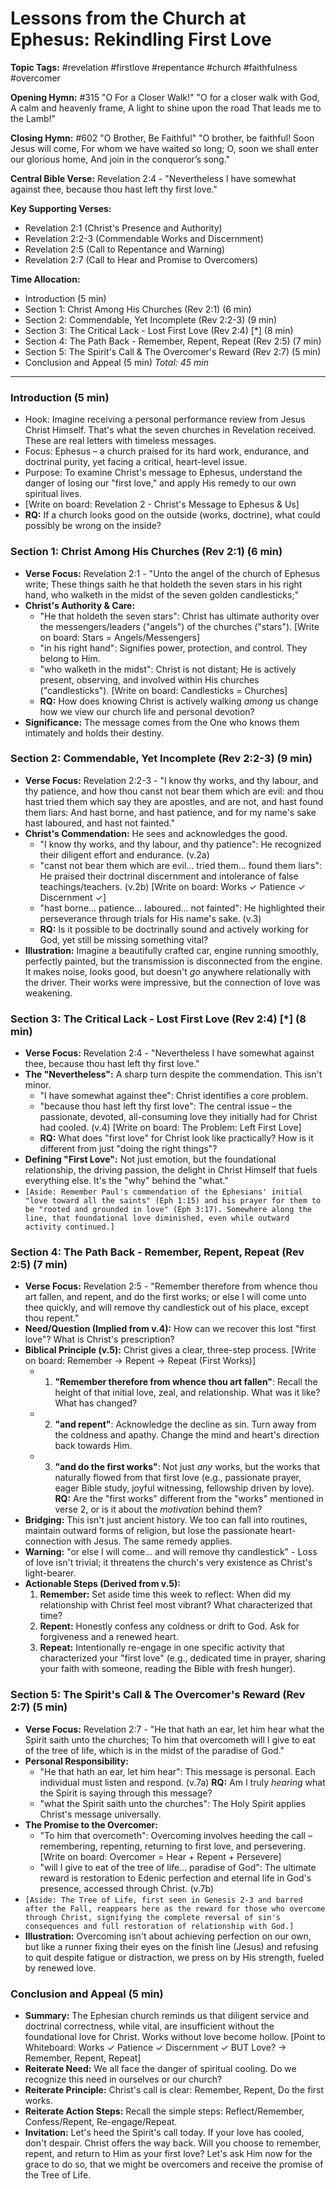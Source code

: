 # Lessons from the Church at Ephesus: Rekindling First Love

**Topic Tags:** #revelation #firstlove #repentance #church #faithfulness
#overcomer

**Opening Hymn:** #315 "O For a Closer Walk!" "O for a closer walk with God, A
calm and heavenly frame, A light to shine upon the road That leads me to the
Lamb!"

**Closing Hymn:** #602 "O Brother, Be Faithful" "O brother, be faithful! Soon
Jesus will come, For whom we have waited so long; O, soon we shall enter our
glorious home, And join in the conqueror’s song."

**Central Bible Verse:** Revelation 2:4 - "Nevertheless I have somewhat against
thee, because thou hast left thy first love."

**Key Supporting Verses:**

- Revelation 2:1 (Christ's Presence and Authority)
- Revelation 2:2-3 (Commendable Works and Discernment)
- Revelation 2:5 (Call to Repentance and Warning)
- Revelation 2:7 (Call to Hear and Promise to Overcomers)

**Time Allocation:**

- Introduction (5 min)
- Section 1: Christ Among His Churches (Rev 2:1) (6 min)
- Section 2: Commendable, Yet Incomplete (Rev 2:2-3) (9 min)
- Section 3: The Critical Lack - Lost First Love (Rev 2:4) [*] (8 min)
- Section 4: The Path Back - Remember, Repent, Repeat (Rev 2:5) (7 min)
- Section 5: The Spirit's Call & The Overcomer's Reward (Rev 2:7) (5 min)
- Conclusion and Appeal (5 min) _Total: 45 min_

---

### Introduction (5 min)

- Hook: Imagine receiving a personal performance review from Jesus Christ
  Himself. That's what the seven churches in Revelation received. These are real
  letters with timeless messages.
- Focus: Ephesus – a church praised for its hard work, endurance, and doctrinal
  purity, yet facing a critical, heart-level issue.
- Purpose: To examine Christ's message to Ephesus, understand the danger of
  losing our "first love," and apply His remedy to our own spiritual lives.
- [Write on board: Revelation 2 - Christ's Message to Ephesus & Us]
- **RQ:** If a church looks good on the outside (works, doctrine), what could
  possibly be wrong on the inside?

### Section 1: Christ Among His Churches (Rev 2:1) (6 min)

- **Verse Focus:** Revelation 2:1 - "Unto the angel of the church of Ephesus
  write; These things saith he that holdeth the seven stars in his right hand,
  who walketh in the midst of the seven golden candlesticks;"
- **Christ's Authority & Care:**
  - "He that holdeth the seven stars": Christ has ultimate authority over the
    messengers/leaders ("angels") of the churches ("stars"). [Write on board:
    Stars = Angels/Messengers]
  - "in his right hand": Signifies power, protection, and control. They belong
    to Him.
  - "who walketh in the midst": Christ is not distant; He is actively present,
    observing, and involved within His churches ("candlesticks"). [Write on
    board: Candlesticks = Churches]
  - **RQ:** How does knowing Christ is actively walking _among_ us change how we
    view our church life and personal devotion?
- **Significance:** The message comes from the One who knows them intimately and
  holds their destiny.

### Section 2: Commendable, Yet Incomplete (Rev 2:2-3) (9 min)

- **Verse Focus:** Revelation 2:2-3 - "I know thy works, and thy labour, and thy
  patience, and how thou canst not bear them which are evil: and thou hast tried
  them which say they are apostles, and are not, and hast found them liars: And
  hast borne, and hast patience, and for my name's sake hast laboured, and hast
  not fainted."
- **Christ's Commendation:** He sees and acknowledges the good.
  - "I know thy works, and thy labour, and thy patience": He recognized their
    diligent effort and endurance. (v.2a)
  - "canst not bear them which are evil... tried them... found them liars": He
    praised their doctrinal discernment and intolerance of false
    teachings/teachers. (v.2b) [Write on board: Works ✓ Patience ✓ Discernment
    ✓]
  - "hast borne... patience... laboured... not fainted": He highlighted their
    perseverance through trials for His name's sake. (v.3)
  - **RQ:** Is it possible to be doctrinally sound and actively working for God,
    yet still be missing something vital?
- **Illustration:** Imagine a beautifully crafted car, engine running smoothly,
  perfectly painted, but the transmission is disconnected from the engine. It
  makes noise, looks good, but doesn't _go_ anywhere relationally with the
  driver. Their works were impressive, but the connection of love was weakening.

### Section 3: The Critical Lack - Lost First Love (Rev 2:4) [*] (8 min)

- **Verse Focus:** Revelation 2:4 - "Nevertheless I have somewhat against thee,
  because thou hast left thy first love."
- **The "Nevertheless":** A sharp turn despite the commendation. This isn't
  minor.
  - "I have somewhat against thee": Christ identifies a core problem.
  - "because thou hast left thy first love": The central issue – the passionate,
    devoted, all-consuming love they initially had for Christ had cooled. (v.4)
    [Write on board: The Problem: Left First Love]
  - **RQ:** What does "first love" for Christ look like practically? How is it
    different from just "doing the right things"?
- **Defining "First Love":** Not just emotion, but the foundational
  relationship, the driving passion, the delight in Christ Himself that fuels
  everything else. It's the "why" behind the "what."
- `[Aside: Remember Paul's commendation of the Ephesians' initial "love toward all the saints" (Eph 1:15) and his prayer for them to be "rooted and grounded in love" (Eph 3:17). Somewhere along the line, that foundational love diminished, even while outward activity continued.]`

### Section 4: The Path Back - Remember, Repent, Repeat (Rev 2:5) (7 min)

- **Verse Focus:** Revelation 2:5 - "Remember therefore from whence thou art
  fallen, and repent, and do the first works; or else I will come unto thee
  quickly, and will remove thy candlestick out of his place, except thou
  repent."
- **Need/Question (Implied from v.4):** How can we recover this lost "first
  love"? What is Christ's prescription?
- **Biblical Principle (v.5):** Christ gives a clear, three-step process. [Write
  on board: Remember -> Repent -> Repeat (First Works)]
  - 1.  **"Remember therefore from whence thou art fallen"**: Recall the height
        of that initial love, zeal, and relationship. What was it like? What has
        changed?
  - 2.  **"and repent"**: Acknowledge the decline as sin. Turn away from the
        coldness and apathy. Change the mind and heart's direction back towards
        Him.
  - 3.  **"and do the first works"**: Not just _any_ works, but the works that
        naturally flowed from that first love (e.g., passionate prayer, eager
        Bible study, joyful witnessing, fellowship driven by love). **RQ:** Are
        the "first works" different from the "works" mentioned in verse 2, or is
        it about the _motivation_ behind them?
- **Bridging:** This isn't just ancient history. We too can fall into routines,
  maintain outward forms of religion, but lose the passionate heart-connection
  with Jesus. The same remedy applies.
- **Warning:** "or else I will come... and will remove thy candlestick" - Loss
  of love isn't trivial; it threatens the church's very existence as Christ's
  light-bearer.
- **Actionable Steps (Derived from v.5):**
  1.  **Remember:** Set aside time this week to reflect: When did my
      relationship with Christ feel most vibrant? What characterized that time?
  2.  **Repent:** Honestly confess any coldness or drift to God. Ask for
      forgiveness and a renewed heart.
  3.  **Repeat:** Intentionally re-engage in one specific activity that
      characterized your "first love" (e.g., dedicated time in prayer, sharing
      your faith with someone, reading the Bible with fresh hunger).

### Section 5: The Spirit's Call & The Overcomer's Reward (Rev 2:7) (5 min)

- **Verse Focus:** Revelation 2:7 - "He that hath an ear, let him hear what the
  Spirit saith unto the churches; To him that overcometh will I give to eat of
  the tree of life, which is in the midst of the paradise of God."
- **Personal Responsibility:**
  - "He that hath an ear, let him hear": This message is personal. Each
    individual must listen and respond. (v.7a) **RQ:** Am I truly _hearing_ what
    the Spirit is saying through this message?
  - "what the Spirit saith unto the churches": The Holy Spirit applies Christ's
    message universally.
- **The Promise to the Overcomer:**
  - "To him that overcometh": Overcoming involves heeding the call –
    remembering, repenting, returning to first love, and persevering. [Write on
    board: Overcomer = Hear + Repent + Persevere]
  - "will I give to eat of the tree of life... paradise of God": The ultimate
    reward is restoration to Edenic perfection and eternal life in God's
    presence, accessed through Christ. (v.7b)
- `[Aside: The Tree of Life, first seen in Genesis 2-3 and barred after the Fall, reappears here as the reward for those who overcome through Christ, signifying the complete reversal of sin's consequences and full restoration of relationship with God.]`
- **Illustration:** Overcoming isn't about achieving perfection on our own, but
  like a runner fixing their eyes on the finish line (Jesus) and refusing to
  quit despite fatigue or distraction, we press on by His strength, fueled by
  renewed love.

### Conclusion and Appeal (5 min)

- **Summary:** The Ephesian church reminds us that diligent service and
  doctrinal correctness, while vital, are insufficient without the foundational
  love for Christ. Works without love become hollow. [Point to Whiteboard: Works
  ✓ Patience ✓ Discernment ✓ BUT Love? -> Remember, Repent, Repeat]
- **Reiterate Need:** We all face the danger of spiritual cooling. Do we
  recognize this need in ourselves or our church?
- **Reiterate Principle:** Christ's call is clear: Remember, Repent, Do the
  first works.
- **Reiterate Action Steps:** Recall the simple steps: Reflect/Remember,
  Confess/Repent, Re-engage/Repeat.
- **Invitation:** Let's heed the Spirit's call today. If your love has cooled,
  don't despair. Christ offers the way back. Will you choose to remember,
  repent, and return to Him as your first love? Let's ask Him now for the grace
  to do so, that we might be overcomers and receive the promise of the Tree of
  Life.
